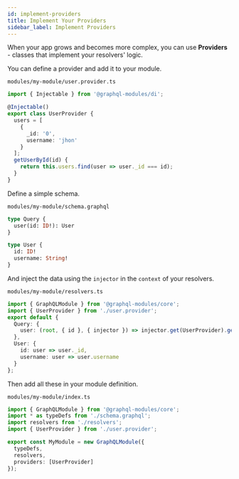 ```yaml
---
id: implement-providers
title: Implement Your Providers
sidebar_label: Implement Providers
---
```


When your app grows and becomes more complex, you can use **Providers** - classes that implement your resolvers' logic.

You can define a provider and add it to your module.

`modules/my-module/user.provider.ts`

```typescript
import { Injectable } from '@graphql-modules/di';

@Injectable()
export class UserProvider {
  users = [
    {
      _id: '0',
      username: 'jhon'
    }
  ];
  getUserById(id) {
    return this.users.find(user => user._id === id);
  }
}
```

Define a simple schema.

`modules/my-module/schema.graphql`

```graphql
type Query {
  user(id: ID!): User
}

type User {
  id: ID!
  username: String!
}
```

And inject the data using the `injector` in the `context` of your resolvers.

`modules/my-module/resolvers.ts`

```typescript
import { GraphQLModule } from '@graphql-modules/core';
import { UserProvider } from './user.provider';
export default {
  Query: {
    user: (root, { id }, { injector }) => injector.get(UserProvider).getUserById(id)
  },
  User: {
    id: user => user._id,
    username: user => user.username
  }
};
```

Then add all these in your module definition.

`modules/my-module/index.ts`

```typescript
import { GraphQLModule } from '@graphql-modules/core';
import * as typeDefs from './schema.graphql';
import resolvers from './resolvers';
import { UserProvider } from './user.provider';

export const MyModule = new GraphQLModule({
  typeDefs,
  resolvers,
  providers: [UserProvider]
});
```

